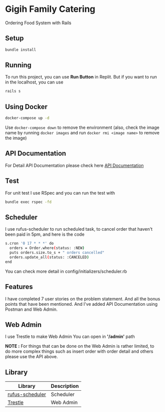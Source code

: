 # Gigih Family Catering

Ordering Food System with Rails

## Setup

```sh
bundle install
```

## Running

To run this project, you can use **Run Button** in Replit.
But if you want to run in the localhost, you can use

```sh
rails s
```

## Using Docker

```sh
docker-compose up -d
```

Use `docker-compose down` to remove the environment (also, check the image name by running `docker images` and run `docker rmi <image name>` to remove the image)

## API Documentation

For Detail API Documentation please check here
[API Documentation](documenter.getpostman.com/view/12824474/Uyr7HeEE)

## Test

For unit test I use RSpec and you can run the test with

```sh
bundle exec rspec -fd
```

## Scheduler

I use rufus-scheduler to run scheduled task, to cancel order that haven't been paid in 5pm, and here is the code

```sh
s.cron '0 17 * * *' do
  orders = Order.where(status: :NEW)
  puts orders.size.to_s + " orders cancelled"
  orders.update_all(status: :CANCELED)
end
```

You can check more detail in config/initializers/scheduler.rb

## Features

I have completed 7 user stories on the problem statement. And all the bonus points that have been mentioned. And I've added API Documentation using Postman and Web Admin.

## Web Admin

I use Trestle to make Web Admin
You can open in **'/admin'** path

**NOTE :** For things that can be done on the Web Admin is rather limited, to do more complex things such as insert order with order detail and others please use the API above.

## Library

| Library                                                 | Description |
| ------------------------------------------------------- | --------- |
| [rufus-scheduler](github.com/jmettraux/rufus-scheduler) | Scheduler |
| [Trestle](https://github.com/TrestleAdmin/trestle)      | Web Admin |
